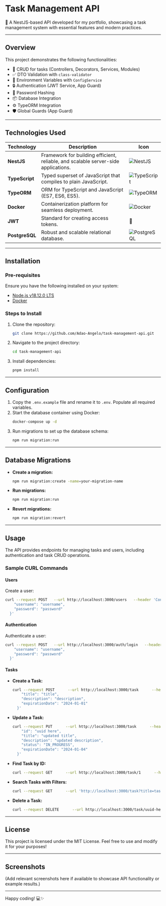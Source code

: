 
# **Task Management API**

🚀 A NestJS-based API developed for my portfolio, showcasing a task management system with essential features and modern practices.

---

## **Overview**

This project demonstrates the following functionalities:
- 📝 CRUD for tasks (Controllers, Decorators, Services, Modules)
- ✅ DTO Validation with `class-validator`
- 🔧 Environment Variables with `ConfigService`
- 🔒 Authentication (JWT Service, App Guard)
- 🔑 Password Hashing
- 📦 Database Integration
- ⚙️ TypeORM Integration
- 🛡️ Global Guards (App Guard)

---

## **Technologies Used**

| Technology         | Description                                          | Icon |
|--------------------|------------------------------------------------------|------|
| **NestJS**         | Framework for building efficient, reliable, and scalable server-side applications. | ![NestJS](https://nestjs.com/img/logo_text.svg) |
| **TypeScript**     | Typed superset of JavaScript that compiles to plain JavaScript. | ![TypeScript](https://raw.githubusercontent.com/remojansen/logo.ts/master/ts.svg) |
| **TypeORM**        | ORM for TypeScript and JavaScript (ES7, ES6, ES5).  | ![TypeORM](https://typeorm.io/img/logo.svg) |
| **Docker**         | Containerization platform for seamless deployment.   | ![Docker](https://www.docker.com/sites/default/files/d8/2019-07/Moby-logo.png) |
| **JWT**            | Standard for creating access tokens.                 | 🔐 |
| **PostgreSQL**     | Robust and scalable relational database.             | ![PostgreSQL](https://www.postgresql.org/media/img/about/press/elephant.png) |

---

## **Installation**

### **Pre-requisites**
Ensure you have the following installed on your system:
- [Node.js v18.12.0 LTS](https://nodejs.org/en/blog/release/v18.12.0)
- [Docker](https://www.docker.com/)

### **Steps to Install**

1. Clone the repository:
   ```bash
   git clone https://github.com/Adao-Angelo/task-management-api.git
   ```
2. Navigate to the project directory:
   ```bash
   cd task-management-api
   ```
3. Install dependencies:
   ```bash
   pnpm install
   ```

---

## **Configuration**

1. Copy the `.env.example` file and rename it to `.env`. Populate all required variables.
2. Start the database container using Docker:
   ```bash
   docker-compose up -d
   ```
3. Run migrations to set up the database schema:
   ```bash
   npm run migration:run
   ```

---

## **Database Migrations**

- **Create a migration:**
   ```bash
   npm run migration:create -name=your-migration-name
   ```

- **Run migrations:**
   ```bash
   npm run migration:run
   ```

- **Revert migrations:**
   ```bash
   npm run migration:revert
   ```

---

## **Usage**

The API provides endpoints for managing tasks and users, including authentication and task CRUD operations.

### **Sample CURL Commands**

#### **Users**
Create a user:
```bash
curl --request POST   --url http://localhost:3000/users   --header 'Content-Type: application/json'   --data '{
    "username": "username",
    "password": "password"
  }'
```

#### **Authentication**
Authenticate a user:
```bash
curl --request POST   --url http://localhost:3000/auth/login   --header 'Content-Type: application/json'   --data '{
    "username": "username",
    "password": "password"
  }'
```

#### **Tasks**

- **Create a Task:**
   ```bash
   curl --request POST      --url http://localhost:3000/task      --header 'Authorization: Bearer token'      --header 'Content-Type: application/json'      --data '{
       "title": "title",
       "description": "description",
       "expirationDate": "2024-01-01"
     }'
   ```

- **Update a Task:**
   ```bash
   curl --request PUT      --url http://localhost:3000/task      --header 'Authorization: Bearer token'      --header 'Content-Type: application/json'      --data '{
       "id": "uuid here",
       "title": "updated title",
       "description": "updated description",
       "status": "IN_PROGRESS",
       "expirationDate": "2024-01-04"
     }'
   ```

- **Find Task by ID:**
   ```bash
   curl --request GET      --url http://localhost:3000/task/1      --header 'Authorization: Bearer token'
   ```

- **Search Tasks with Filters:**
   ```bash
   curl --request GET      --url 'http://localhost:3000/task?title=task%203&status=IN_PROGRESS'      --header 'Authorization: Bearer token'
   ```

- **Delete a Task:**
   ```bash
   curl --request DELETE      --url http://localhost:3000/task/uuid-here      --header 'Authorization: Bearer token'
   ```

---

## **License**
This project is licensed under the MIT License. Feel free to use and modify it for your purposes!

---

## **Screenshots**
(Add relevant screenshots here if available to showcase API functionality or example results.)

---

Happy coding! 💻✨
